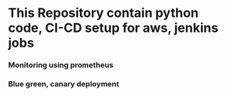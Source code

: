 # This Repository contain python code, CI-CD setup for aws, jenkins jobs
### Monitoring using prometheus 
### Blue green, canary deployment
